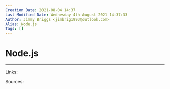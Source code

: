 ```yaml
---
Creation Date: 2021-08-04 14:37
Last Modified Date: Wednesday 4th August 2021 14:37:33
Author: Jimmy Briggs <jimbrig1993@outlook.com>
Alias: Node.js
Tags: []
---
```


# Node.js

***

Links: 

Sources:

